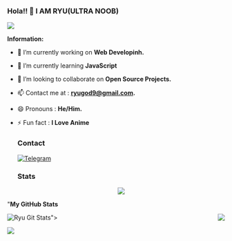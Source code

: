 ### Hola!! 👋 I AM RYU(ULTRA NOOB)

<HTML>
<BODY>
  <IMG SRC="https://tenor.com/view/lacrosee-girl-blinks-sucrose-genshin-impact-genshin-ameno-gif-21299433.gif">
</BODY>
</HTML>
  
  **Information:**

- 🔭 I’m currently working on  **Web Developinh.**
- 🌱 I’m currently learning  **JavaScript**
- 👯 I’m looking to collaborate on **Open Source Projects.**
- 📫 Contact me at :  **ryugod9@gmail.com.**
- 😄 Pronouns :  **He/Him.**
- ⚡ Fun fact : **I Love Anime**
 
  
  ### Contact 
  [![Telegram](https://img.shields.io/badge/Telegram-2CA5E0?style=for-the-badge&logo=telegram&logoColor=white)](https://telegram.me/RyuSenpai)
  
  ### Stats
  
  <div align="center"><img src="https://github-profile-trophy.vercel.app/?username=Ryu120&theme=dracula&count_private=true"></div>
 
 "**My GitHub Stats**

![Ryu Git Stats](https://github-readme-stats.vercel.app/api?username=Ryu120&include_all_commits=true&count_private=true&theme=highcontrast)"><img align="right" src="https://github-readme-stats.vercel.app/api/top-langs/?username=Ryu120&theme=tokyonight&hide=batchfile">
  
  ![](https://visitor-badge.laobi.icu/badge?page_id=Ryu120)
  
  
